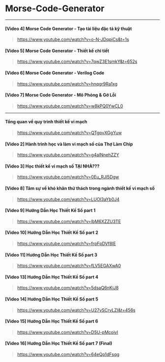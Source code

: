 # Morse-Code-Generator
------------------------------------------------
#### [Video 4] Morse Code Generator - Tạo tài liệu đặc tả kỹ thuật
> https://www.youtube.com/watch?v=o-N-JDqpiCs&t=1s
#### [Video 5] Morse Code Generator - Thiết kế chi tiết
> https://www.youtube.com/watch?v=7qwZ3E1smkY&t=652s
#### [Video 6] Morse Code Generator - Verilog Code
> https://www.youtube.com/watch?v=hnqgr9Ra1xg
#### [Video 7] Morse Code Generator - Mô Phỏng & Gỡ Lỗi
> https://www.youtube.com/watch?v=w8kPQ0YwCL0
------------------------------------------------

#### Tổng quan về quy trình thiết kế vi mạch
> https://www.youtube.com/watch?v=QTgpvXGgYuw
#### [Video 2] Hành trình học và làm vi mạch số của Thợ Làm Chip
> https://www.youtube.com/watch?v=g4alNnehZZY
#### [Video 3] Học thiết kế vi mạch số TẠI NHÀ???
> https://www.youtube.com/watch?v=0Eu_RJl5Dgw

#### [Video 8] Tâm sự về khó khăn thử thách trong ngành thiết kế vi mạch số
> https://www.youtube.com/watch?v=LUOI3aYb0J4
#### [Video 9] Hướng Dẫn Học Thiết Kế Số part 1
> https://www.youtube.com/watch?v=lbM6XZZU3TE
#### [Video 10] Hướng Dẫn Học Thiết Kế Số part 2
> https://www.youtube.com/watch?v=frpFpDVf8lE
#### [Video 11] Hướng Dẫn Học Thiết Kế Số part 3
> https://www.youtube.com/watch?v=fLV5EGAXwA0
#### [Video 13] Hướng Dẫn Học Thiết Kế Số part 4
> https://www.youtube.com/watch?v=5dsaQ6nKiJ8
#### [Video 14] Hướng Dẫn Học Thiết Kế Số part 5
> https://www.youtube.com/watch?v=U27vSCrvLZI&t=456s
#### [Video 15] Hướng Dẫn Học Thiết Kế Số part 6
> https://www.youtube.com/watch?v=D5U-pMcoivI
#### [Video 16] Hướng Dẫn Học Thiết Kế Số part 7 (Final)
> https://www.youtube.com/watch?v=64eQp1dFsqg

